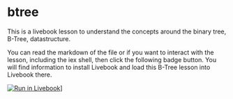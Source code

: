 # btree
This is a livebook lesson to understand the concepts around the binary tree, B-Tree, datastructure.

You can read the markdown of the file or if you want to interact with the lesson, including the iex shell, then click the following badge button.
You will find information to install Livebook and load this B-Tree lesson into Livebook there.

[![Run in Livebook](https://livebook.dev/badge/v1/blue.svg)](https://livebook.dev/run?url=https%3A%2F%2Fgithub.com%2FBillboz%2Fbtree%2Fblob%2Fmaster%2Fbtree.livemd)]
